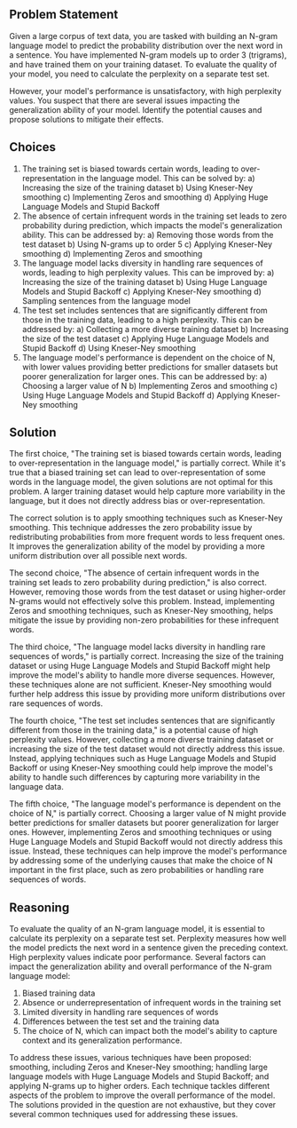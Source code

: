  ## Problem Statement

Given a large corpus of text data, you are tasked with building an N-gram language model to predict the probability distribution over the next word in a sentence. You have implemented N-gram models up to order 3 (trigrams), and have trained them on your training dataset. To evaluate the quality of your model, you need to calculate the perplexity on a separate test set.

However, your model's performance is unsatisfactory, with high perplexity values. You suspect that there are several issues impacting the generalization ability of your model. Identify the potential causes and propose solutions to mitigate their effects.

## Choices

1. The training set is biased towards certain words, leading to over-representation in the language model. This can be solved by: a) Increasing the size of the training dataset b) Using Kneser-Ney smoothing c) Implementing Zeros and smoothing d) Applying Huge Language Models and Stupid Backoff
2. The absence of certain infrequent words in the training set leads to zero probability during prediction, which impacts the model's generalization ability. This can be addressed by: a) Removing those words from the test dataset b) Using N-grams up to order 5 c) Applying Kneser-Ney smoothing d) Implementing Zeros and smoothing
3. The language model lacks diversity in handling rare sequences of words, leading to high perplexity values. This can be improved by: a) Increasing the size of the training dataset b) Using Huge Language Models and Stupid Backoff c) Applying Kneser-Ney smoothing d) Sampling sentences from the language model
4. The test set includes sentences that are significantly different from those in the training data, leading to a high perplexity. This can be addressed by: a) Collecting a more diverse training dataset b) Increasing the size of the test dataset c) Applying Huge Language Models and Stupid Backoff d) Using Kneser-Ney smoothing
5. The language model's performance is dependent on the choice of N, with lower values providing better predictions for smaller datasets but poorer generalization for larger ones. This can be addressed by: a) Choosing a larger value of N b) Implementing Zeros and smoothing c) Using Huge Language Models and Stupid Backoff d) Applying Kneser-Ney smoothing

## Solution

The first choice, "The training set is biased towards certain words, leading to over-representation in the language model," is partially correct. While it's true that a biased training set can lead to over-representation of some words in the language model, the given solutions are not optimal for this problem. A larger training dataset would help capture more variability in the language, but it does not directly address bias or over-representation.

The correct solution is to apply smoothing techniques such as Kneser-Ney smoothing. This technique addresses the zero probability issue by redistributing probabilities from more frequent words to less frequent ones. It improves the generalization ability of the model by providing a more uniform distribution over all possible next words.

The second choice, "The absence of certain infrequent words in the training set leads to zero probability during prediction," is also correct. However, removing those words from the test dataset or using higher-order N-grams would not effectively solve this problem. Instead, implementing Zeros and smoothing techniques, such as Kneser-Ney smoothing, helps mitigate the issue by providing non-zero probabilities for these infrequent words.

The third choice, "The language model lacks diversity in handling rare sequences of words," is partially correct. Increasing the size of the training dataset or using Huge Language Models and Stupid Backoff might help improve the model's ability to handle more diverse sequences. However, these techniques alone are not sufficient. Kneser-Ney smoothing would further help address this issue by providing more uniform distributions over rare sequences of words.

The fourth choice, "The test set includes sentences that are significantly different from those in the training data," is a potential cause of high perplexity values. However, collecting a more diverse training dataset or increasing the size of the test dataset would not directly address this issue. Instead, applying techniques such as Huge Language Models and Stupid Backoff or using Kneser-Ney smoothing could help improve the model's ability to handle such differences by capturing more variability in the language data.

The fifth choice, "The language model's performance is dependent on the choice of N," is partially correct. Choosing a larger value of N might provide better predictions for smaller datasets but poorer generalization for larger ones. However, implementing Zeros and smoothing techniques or using Huge Language Models and Stupid Backoff would not directly address this issue. Instead, these techniques can help improve the model's performance by addressing some of the underlying causes that make the choice of N important in the first place, such as zero probabilities or handling rare sequences of words.

## Reasoning

To evaluate the quality of an N-gram language model, it is essential to calculate its perplexity on a separate test set. Perplexity measures how well the model predicts the next word in a sentence given the preceding context. High perplexity values indicate poor performance. Several factors can impact the generalization ability and overall performance of the N-gram language model:

1. Biased training data
2. Absence or underrepresentation of infrequent words in the training set
3. Limited diversity in handling rare sequences of words
4. Differences between the test set and the training data
5. The choice of N, which can impact both the model's ability to capture context and its generalization performance.

To address these issues, various techniques have been proposed: smoothing, including Zeros and Kneser-Ney smoothing; handling large language models with Huge Language Models and Stupid Backoff; and applying N-grams up to higher orders. Each technique tackles different aspects of the problem to improve the overall performance of the model. The solutions provided in the question are not exhaustive, but they cover several common techniques used for addressing these issues.